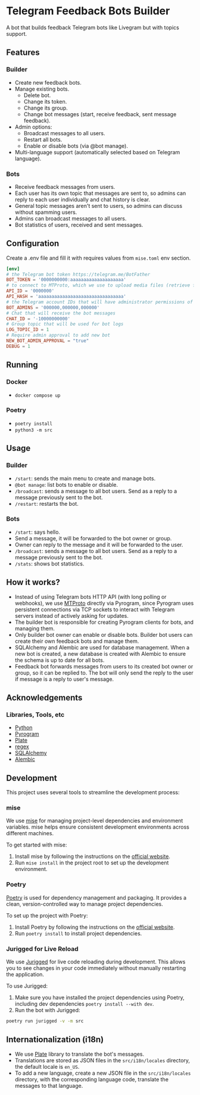 # Telegram Feedback Bots Builder

A bot that builds feedback Telegram bots like Livegram but with topics support.

## Features

### Builder

- Create new feedback bots.
- Manage existing bots.
    - Delete bot.
    - Change its token.
    - Change its group.
    - Change bot messages (start, receive feedback, sent message feedback).
- Admin options:
    - Broadcast messages to all users.
    - Restart all bots.
    - Enable or disable bots (via @bot manage).
- Multi-language support (automatically selected based on Telegram language).

### Bots

- Receive feedback messages from users.
- Each user has its own topic that messages are sent to, so admins can reply to each user individually and chat history
  is clear.
- General topic messages aren't sent to users, so admins can discuss without spamming users.
- Admins can broadcast messages to all users.
- Bot statistics of users, received and sent messages.

## Configuration

Create a .env file and fill it with requires values from `mise.toml` env section.

```toml
[env]
# the Telegram bot token https://telegram.me/BotFather
BOT_TOKEN = '0000000000:aaaaaaaaaaaaaaaaaaaa'
# to connect to MTProto, which we use to upload media files (retrieve from https://my.telegram.org)
API_ID = '0000000'
API_HASH = 'aaaaaaaaaaaaaaaaaaaaaaaaaaaaaaaa'
# the Telegram account IDs that will have administrator permissions of the bot
BOT_ADMINS = '000000,000000,000000'
# Chat that will receive the bot messages
CHAT_ID = '-10000000000'
# Group topic that will be used for bot logs
LOG_TOPIC_ID = 1
# Require admin approval to add new bot
NEW_BOT_ADMIN_APPROVAL = "true"
DEBUG = 1
```

## Running

### Docker

- `docker compose up`

### Poetry

- `poetry install`
- `python3 -m src`

## Usage

### Builder

- `/start`: sends the main menu to create and manage bots.
- `@bot manage`: list bots to enable or disable.
- `/broadcast`: sends a message to all bot users. Send as a reply to a message previously sent to the bot.
- `/restart`: restarts the bot.

### Bots

- `/start`: says hello.
- Send a message, it will be forwarded to the bot owner or group.
- Owner can reply to the message and it will be forwarded to the user.
- `/broadcast`: sends a message to all bot users. Send as a reply to a message previously sent to the bot.
- `/stats`: shows bot statistics.

## How it works?

- Instead of using Telegram bots HTTP API (with long polling or webhooks), we
  use [MTProto](https://core.telegram.org/mtproto) directly via Pyrogram, since Pyrogram uses persistent connections via
  TCP sockets to interact with Telegram servers instead of actively asking for updates.
- The builder bot is responsible for creating Pyrogram clients for bots, and managing them.
- Only builder bot owner can enable or disable bots. Builder bot users can create their own feedback bots and manage
  them.
- SQLAlchemy and Alembic are used for database management. When a new bot is created, a new database is created with
  Alembic to ensure the schema is up to date for all bots.
- Feedback bot forwards messages from users to its created bot owner or group, so it can be replied to. The bot will
  only send the reply to the user if message is a reply to user's message.

## Acknowledgements

### Libraries, Tools, etc

- [Python](https://www.python.org/)
- [Pyrogram](https://github.com/Mayuri-Chan/pyrofork)
- [Plate](https://github.com/delivrance/plate)
- [regex](https://github.com/mrabarnett/mrab-regex)
- [SQLAlchemy](https://www.sqlalchemy.org/)
- [Alembic](https://alembic.sqlalchemy.org/)

## Development

This project uses several tools to streamline the development process:

### mise

We use [mise](https://mise.jdx.dev/) for managing project-level dependencies and environment variables. mise helps
ensure consistent development environments across different machines.

To get started with mise:

1. Install mise by following the instructions on the [official website](https://mise.jdx.dev/).
2. Run `mise install` in the project root to set up the development environment.

### Poetry

[Poetry](https://python-poetry.org/) is used for dependency management and packaging. It provides a clean,
version-controlled way to manage project dependencies.

To set up the project with Poetry:

1. Install Poetry by following the instructions on the [official website](https://python-poetry.org/docs/#installation).
2. Run `poetry install` to install project dependencies.

### Jurigged for Live Reload

We use [Jurigged](https://github.com/breuleux/jurigged) for live code reloading during development. This allows you to
see changes in your code immediately without manually restarting the application.

To use Jurigged:

1. Make sure you have installed the project dependencies using Poetry, including dev
   dependencies `poetry install --with dev`.
2. Run the bot with Jurigged:

```bash
poetry run jurigged -v -m src
```

## Internationalization (i18n)

- We use [Plate](https://github.com/delivrance/plate) library to translate the bot's messages.
- Translations are stored as JSON files in the `src/i18n/locales` directory, the default locale is `en_US`.
- To add a new language, create a new JSON file in the `src/i18n/locales` directory, with the corresponding language
  code,
  translate the messages to that language.